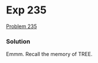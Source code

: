 # Exp 235
[Problem 235](https://leetcode.com/problems/lowest-common-ancestor-of-a-binary-search-tree/description/)

### Solution
Emmm. Recall the memory of TREE.